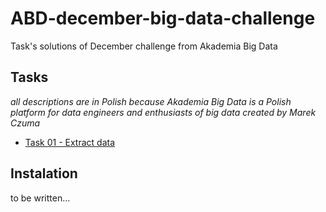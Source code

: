 # ABD-december-big-data-challenge
Task's solutions of December challenge from Akademia Big Data

## Tasks
*all descriptions are in Polish because Akademia Big Data is a Polish platform for data engineers and enthusiasts of big data created by Marek Czuma*

- [Task 01 - Extract data](tasks/task_01.md)

## Instalation

to be written...